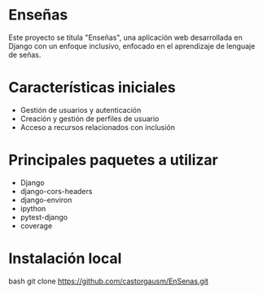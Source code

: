 # Enseñas

Este proyecto se titula "Enseñas", una aplicación web desarrollada en Django con un enfoque inclusivo, enfocado en el aprendizaje de lenguaje de señas. 

# Características iniciales

- Gestión de usuarios y autenticación 
- Creación y gestión de perfiles de usuario
- Acceso a recursos relacionados con inclusión 

# Principales paquetes a utilizar
- Django 
- django-cors-headers
- django-environ
- ipython
- pytest-django
- coverage

# Instalación local
bash
git clone https://github.com/castorgausm/EnSenas.git

